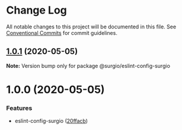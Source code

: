 # Change Log

All notable changes to this project will be documented in this file.
See [Conventional Commits](https://conventionalcommits.org) for commit guidelines.

## [1.0.1](https://github.com/surgioproject/packages/compare/@surgio/eslint-config-surgio@1.0.0...@surgio/eslint-config-surgio@1.0.1) (2020-05-05)

**Note:** Version bump only for package @surgio/eslint-config-surgio





# 1.0.0 (2020-05-05)


### Features

* eslint-config-surgio ([20ffacb](https://github.com/surgioproject/packages/commit/20ffacb9d4497076a4e2ef47481e4c3cf15291da))
